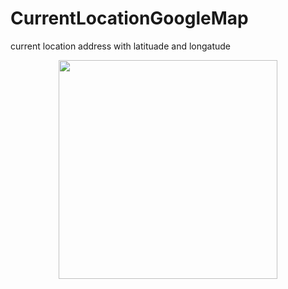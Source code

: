 # CurrentLocationGoogleMap
current location address with latituade and longatude


<p align="center">
  <img src="https://raw.githubusercontent.com/paveltech/CurrentLocationGoogleMap/master/device-2018-09-13-164520.png" width="350"/>
</p>
